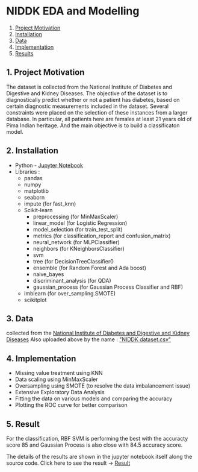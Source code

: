 # NIDDK EDA and Modelling

1. [Project Motivation](#ProjectMotivation)
2. [Installation](#installation)
3. [Data](#data)
4. [Implementation](#model)
5. [Results](#results)

## 1. Project Motivation <a name="ProjectMotivation"></a> 

The dataset is collected from the National Institute of Diabetes and Digestive and Kidney Diseases. The objective of the dataset is to diagnostically predict whether or not a patient has diabetes, based on certain diagnostic measurements included in the dataset. Several constraints were placed on the selection of these instances from a larger database. In particular, all patients here are females at least 21 years old of Pima Indian heritage. And the main objective is to build a classificaton model.

## 2. Installation <a name="installation"></a>

- Python - [Jupyter Notebook](https://jupyter.org)
- Libraries :
  - pandas
  - numpy
  - matplotlib
  - seaborn
  - impute (for fast_knn)
  - Scikit-learn
     - preprocessing (for MinMaxScaler) 
     - linear_model (for Logistic Regression)
     - model_selection (for train_test_split)
     - metrics (for classification_report and confusion_matrix)
     - neural_network (for MLPClassifier)
     - neighbors (for KNeighborsClassifier)
     - svm 
     - tree (for DecisionTreeClassifier0
     - ensemble (for Random Forest and Ada boost) 
     - naive_bayes 
     - discriminant_analysis (for QDA)
     - gaussian_process (for Gaussian Process Classifier and RBF)
  - imblearn (for over_sampling.SMOTE)
  - scikitplot

  
## 3. Data<a name="data"></a> 

collected from the [National Institute of Diabetes and Digestive and Kidney Diseases](https://repository.niddk.nih.gov/home/)
Also uploaded above by the name : ["NIDDK dataset.csv"](https://github.com/piyushkumar08/NIDDK/blob/main/Dataset/NIDDK%20dataset.csv)


## 4. Implementation <a name="model"></a> 
  - Missing value treatment using KNN
  - Data scaling using MinMaxScaler
  - Oversampling using SMOTE (to resolve the data imbalancement issue)
  - Extensive Exploratory Data Analysis
  - Fitting the data on various models and comparing the accuracy
  - Plotting the ROC curve for better comparison

## 5. Result<a name="results"></a>
For the classification, RBF SVM is performing the best with the accuracty score 85 and Gaussian Process is also close with 84.5 accuracy score.

The details of the results are shown in the jupyter notebook itself along the source code. Click here to see the result -> [Result](https://github.com/piyushkumar08/NIDDK/blob/main/NIDDK.ipynb) 
